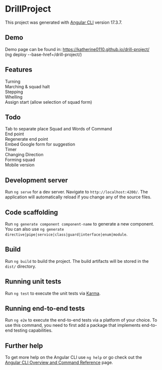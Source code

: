 # DrillProject

This project was generated with [Angular CLI](https://github.com/angular/angular-cli) version 17.3.7.

## Demo
Demo page can be found in: https://katherine0110.github.io/drill-project/ <br />
(ng deploy --base-href=/drill-project/)

## Features
Turning <br />
Marching & squad halt <br />
Stepping <br />
Whelling <br />
Assign start (allow selection of squad form)

## Todo
Tab to separate place Squad and Words of Command <br />
End point <br />
Regenerate end point <br />
Embed Google form for suggestion <br />
Timer <br />
Changing Direction <br />
Forming squad <br />
Mobile version <br />

## Development server

Run `ng serve` for a dev server. Navigate to `http://localhost:4200/`. The application will automatically reload if you change any of the source files.

## Code scaffolding

Run `ng generate component component-name` to generate a new component. You can also use `ng generate directive|pipe|service|class|guard|interface|enum|module`.

## Build

Run `ng build` to build the project. The build artifacts will be stored in the `dist/` directory.

## Running unit tests

Run `ng test` to execute the unit tests via [Karma](https://karma-runner.github.io).

## Running end-to-end tests

Run `ng e2e` to execute the end-to-end tests via a platform of your choice. To use this command, you need to first add a package that implements end-to-end testing capabilities.

## Further help

To get more help on the Angular CLI use `ng help` or go check out the [Angular CLI Overview and Command Reference](https://angular.io/cli) page.
 
